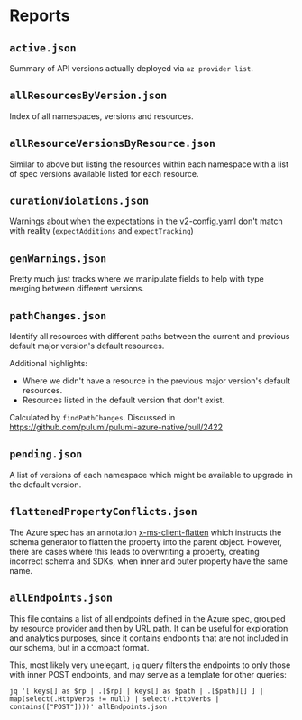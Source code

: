 # Reports

## `active.json`

Summary of API versions actually deployed via `az provider list`.

## `allResourcesByVersion.json`

Index of all namespaces, versions and resources.

## `allResourceVersionsByResource.json`

Similar to above but listing the resources within each namespace with a list of spec versions available listed for each resource.

## `curationViolations.json`

Warnings about when the expectations in the v2-config.yaml don't match with reality (`expectAdditions` and `expectTracking`)

## `genWarnings.json`

Pretty much just tracks where we manipulate fields to help with type merging between different versions.

## `pathChanges.json`

Identify all resources with different paths between the current and previous default major version's default resources.

Additional highlights:

- Where we didn't have a resource in the previous major version's default resources.
- Resources listed in the default version that don't exist.

Calculated by `findPathChanges`. Discussed in <https://github.com/pulumi/pulumi-azure-native/pull/2422>

## `pending.json`

A list of versions of each namespace which might be available to upgrade in the default version.

## `flattenedPropertyConflicts.json`

The Azure spec has an annotation [x-ms-client-flatten](https://github.com/Azure/autorest/blob/main/docs/extensions/readme.md#x-ms-client-flatten) which instructs the schema generator to flatten the property into the parent object. However, there are cases where this leads to overwriting a property, creating incorrect schema and SDKs, when inner and outer property have the same name.

## `allEndpoints.json`

This file contains a list of all endpoints defined in the Azure spec, grouped by resource provider and then by URL path. It can be useful for exploration and analytics purposes, since it contains endpoints that are not included in our schema, but in a compact format.

This, most likely very unelegant, `jq` query filters the endpoints to only those with inner POST endpoints, and may serve as a template for other queries:

```jq
jq '[ keys[] as $rp | .[$rp] | keys[] as $path | .[$path][] ] | map(select(.HttpVerbs != null) | select(.HttpVerbs | contains(["POST"])))' allEndpoints.json
```